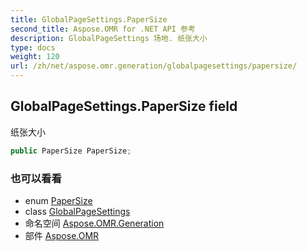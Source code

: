 ```yaml
---
title: GlobalPageSettings.PaperSize
second_title: Aspose.OMR for .NET API 参考
description: GlobalPageSettings 场地. 纸张大小
type: docs
weight: 120
url: /zh/net/aspose.omr.generation/globalpagesettings/papersize/
---
```

## GlobalPageSettings.PaperSize field

纸张大小

```csharp
public PaperSize PaperSize;
```

### 也可以看看

* enum [PaperSize](../../papersize/)
* class [GlobalPageSettings](../)
* 命名空间 [Aspose.OMR.Generation](../../globalpagesettings/)
* 部件 [Aspose.OMR](../../../)


